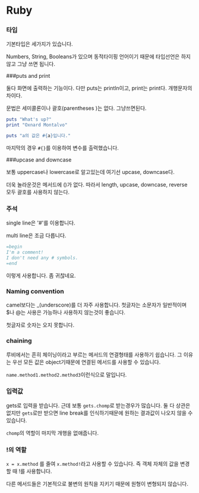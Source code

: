 # Ruby

### 타입

기본타입은 세가지가 있습니다. 

Numbers, String, Booleans가 있으며 동적타이핑 언어이기 때문에 타입선언은 하지 않고 그냥 쓰면 됩니다.

###puts and print

둘다 화면에 출력하는 기능이다. 다만 puts는 println이고, print는 print다. 개행문자의 차이다.

문법은 세미콜론이나 괄호(parentheses )는 없다. 그냥쓰면된다.

```ruby
puts "What's up?"
print "Oxnard Montalvo"

puts "a의 값은 #{a}입니다."
```

마지막의 경우 `#{}`를 이용하여 변수를 출력했습니다.

###upcase and downcase

보통 uppercase나 lowercase로 알고있는데 여기선 upcase, downcase다. 

더욱 놀라운것은 메서드에 ()가 없다. 따라서 length, upcase, downcase, reverse 모두 괄호를 사용하지 않는다.

### 주석

single line은 '#'를 이용합니다.

multi line은 조금 다릅니다.

```ruby
=begin
I'm a comment!
I don't need any # symbols.
=end
```

이렇게 사용합니다. 좀 귀찮네요.

### Naming convention

camel보다는 _(underscore)를 더 자주 사용합니다. 첫글자는 소문자가 일반적이며 $나 @는 사용은 가능하나 사용하지 않는것이 좋습니다.

첫글자로 숫자는 오지 못합니다.

### chaining

루비에서는 흔히 체이닝이라고 부르는 메서드의 연결형태를 사용하기 쉽습니다. 그 이유는 우선 모든 값은 object기때문에 연결된 메서드를 사용할 수 있습니다.

`name.method1.method2.method3`이런식으로 말입니다.

### 입력값

gets로 입력을 받습니다. 근데 보통 `gets.chomp`로 받는경우가 많습니다. 둘 다 상관은 없지만 `gets`로만 받으면 line break를 인식하기때문에 원하는 결과값이 나오지 않을 수 있습니다.

`chomp`의 역할이 마지막 개행을 없애줍니다.

### !의 역할

`x = x.method` 를 줄여 `x.method!`라고 사용할 수 있습니다. 즉 객체 자체의 값을 변경할 때 !를 사용합니다. 

다른 메서드들은 기본적으로 불변의 원칙을 지키기 때문에 원형이 변형되지 않습니다.